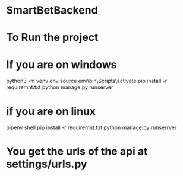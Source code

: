 # SmartBetBackend
# To Run the project
# If you are on windows 
   python3 -m venv env
   source env\bin\Scripts\activate
   pip install -r requiremnt.txt
   python manage.py runserver
# if you are on linux
   pipenv shell
   pip install -r requiremnt.txt
   python manage.py runserrver
   
   
   
   
# You get the urls of the api at  settings/urls.py
